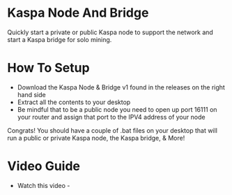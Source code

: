 # Kaspa Node And Bridge

Quickly start a private or public Kaspa node to support the network and start a Kaspa bridge for solo mining.

# How To Setup
+ Download the  Kaspa Node & Bridge v1 found in the releases on the right hand side
+ Extract all the contents to your desktop
+ Be mindful that to be a public node you need to open up port 16111 on your router and assign that port to the IPV4 address of your node

Congrats! You should have a couple of .bat files on your desktop that will run a public or private Kaspa node, the Kaspa bridge, & More!

# Video Guide
+ Watch this video - 
